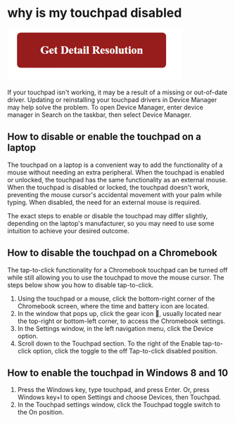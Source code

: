 # why is my touchpad disabled

[![why is my touchpad disabled](gett-detail.png)](https://computersolve.com/why-is-my-touchpad-disabled/)

If your touchpad isn't working, it may be a result of a missing or out-of-date driver. Updating or reinstalling your touchpad drivers in Device Manager may help solve the problem. To open Device Manager, enter device manager in Search on the taskbar, then select Device Manager.

## How to disable or enable the touchpad on a laptop

The touchpad on a laptop is a convenient way to add the functionality of a mouse without needing an extra peripheral. When the touchpad is enabled or unlocked, the touchpad has the same functionality as an external mouse. When the touchpad is disabled or locked, the touchpad doesn't work, preventing the mouse cursor's accidental movement with your palm while typing. When disabled, the need for an external mouse is required.

The exact steps to enable or disable the touchpad may differ slightly, depending on the laptop's manufacturer, so you may need to use some intuition to achieve your desired outcome.

## How to disable the touchpad on a Chromebook

The tap-to-click functionality for a Chromebook touchpad can be turned off while still allowing you to use the touchpad to move the mouse cursor. The steps below show you how to disable tap-to-click.

1. Using the touchpad or a mouse, click the bottom-right corner of the Chromebook screen, where the time and battery icon are located.
2. In the window that pops up, click the gear icon , usually located near the top-right or bottom-left corner, to access the Chromebook settings.
3. In the Settings window, in the left navigation menu, click the Device option.
4. Scroll down to the Touchpad section. To the right of the Enable tap-to-click option, click the toggle to the off Tap-to-click disabled position.

## How to enable the touchpad in Windows 8 and 10

1. Press the Windows key, type touchpad, and press Enter.
   Or, press Windows key+I to open Settings and choose Devices, then Touchpad.
2. In the Touchpad settings window, click the Touchpad toggle switch to the On position.
